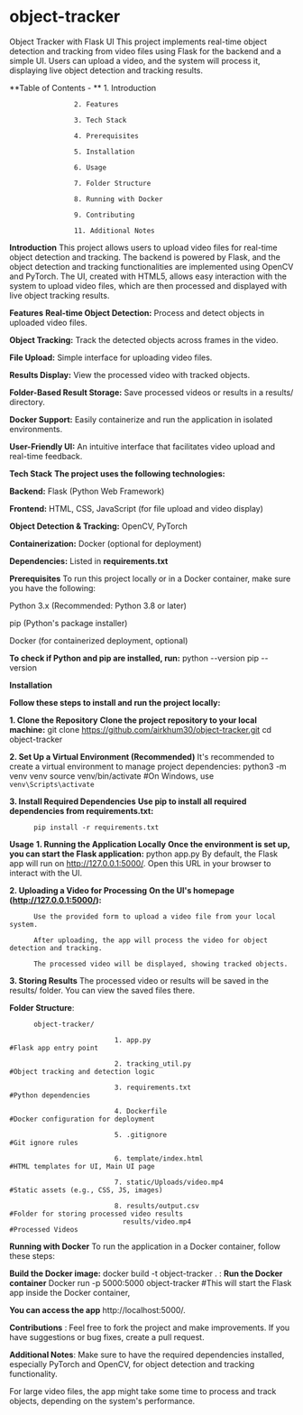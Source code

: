 # object-tracker
Object Tracker with Flask UI
This project implements real-time object detection and tracking from video files using Flask for the backend and a simple UI. Users can upload a video, and the system will process it, displaying live object detection and tracking results.

**Table of Contents - **
                    1. Introduction
                    
                    2. Features
                    
                    3. Tech Stack
                    
                    4. Prerequisites
                    
                    5. Installation
                    
                    6. Usage
                    
                    7. Folder Structure
                    
                    8. Running with Docker
                    
                    9. Contributing
                    
                    11. Additional Notes

**Introduction**
This project allows users to upload video files for real-time object detection and tracking. The backend is powered by Flask, and the object detection and tracking functionalities are implemented using OpenCV and PyTorch. The UI, created with HTML5, allows easy interaction with the system to upload video files, which are then processed and displayed with live object tracking results.

**Features**
**Real-time Object Detection:** Process and detect objects in uploaded video files.

**Object Tracking:** Track the detected objects across frames in the video.

**File Upload:** Simple interface for uploading video files.

**Results Display:** View the processed video with tracked objects.

**Folder-Based Result Storage:** Save processed videos or results in a results/ directory.

**Docker Support:** Easily containerize and run the application in isolated environments.

**User-Friendly UI:** An intuitive interface that facilitates video upload and real-time feedback.

**Tech Stack**
**The project uses the following technologies:**

**Backend:** Flask (Python Web Framework)

**Frontend:** HTML, CSS, JavaScript (for file upload and video display)

**Object Detection & Tracking:** OpenCV, PyTorch

**Containerization:** Docker (optional for deployment)

**Dependencies:** Listed in **requirements.txt**

**Prerequisites**
To run this project locally or in a Docker container, make sure you have the following:

Python 3.x (Recommended: Python 3.8 or later)

pip (Python's package installer)

Docker (for containerized deployment, optional)

**To check if Python and pip are installed, run:**
python --version
pip --version

**Installation**

**Follow these steps to install and run the project locally:**

**1. Clone the Repository**
**Clone the project repository to your local machine:** 
          git clone https://github.com/airkhum30/object-tracker.git
          cd object-tracker

**2. Set Up a Virtual Environment (Recommended)**
It's recommended to create a virtual environment to manage project dependencies:
          python3 -m venv venv
          source venv/bin/activate  #On Windows, use `venv\Scripts\activate`

**3. Install Required Dependencies**
        **Use pip to install all required dependencies from requirements.txt:**

          pip install -r requirements.txt

**Usage**
**1. Running the Application Locally**
**Once the environment is set up, you can start the Flask application:**
          python app.py
          By default, the Flask app will run on http://127.0.0.1:5000/. Open this URL in your browser to interact with the UI.

**2. Uploading a Video for Processing**
      **On the UI's homepage (http://127.0.0.1:5000/):**

          Use the provided form to upload a video file from your local system.
          
          After uploading, the app will process the video for object detection and tracking.
          
          The processed video will be displayed, showing tracked objects.

**3. Storing Results**
          The processed video or results will be saved in the results/ folder. You can view the saved files there.

**Folder Structure**:

          object-tracker/
            
                              1. app.py                                  #Flask app entry point
              
                              2. tracking_util.py                        #Object tracking and detection logic
              
                              3. requirements.txt                        #Python dependencies
                              
                              4. Dockerfile                              #Docker configuration for deployment
                            
                              5. .gitignore                              #Git ignore rules
                            
                              6. template/index.html                      #HTML templates for UI, Main UI page
                              
                              7. static/Uploads/video.mp4                 #Static assets (e.g., CSS, JS, images)
                              
                              8. results/output.csv                        #Folder for storing processed video results
                                results/video.mp4                          #Processed Videos



**Running with Docker** 
To run the application in a Docker container, follow these steps:

**Build the Docker image:** docker build -t object-tracker .
:
**Run the Docker container** Docker run -p 5000:5000 object-tracker     #This will start the Flask app inside the Docker container, 

**You can access the app** http://localhost:5000/.

**Contributions** :  Feel free to fork the project and make improvements. If you have suggestions or bug fixes, create a pull request.


**Additional Notes**:  Make sure to have the required dependencies installed, especially PyTorch and OpenCV, for object detection and tracking functionality.

For large video files, the app might take some time to process and track objects, depending on the system's performance.

